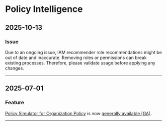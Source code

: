 # Policy Intelligence

## 2025-10-13

### Issue

Due to an ongoing issue, IAM recommender role recommendations
might be out of date and inaccurate. Removing roles or permissions can break
existing processes. Therefore, please validate usage before applying any changes.

---
## 2025-07-01

### Feature

[Policy Simulator for Organization Policy](https://cloud.google.com/policy-intelligence/docs/test-organization-policies) is now [generally available (GA)](https://cloud.google.com/products#product-launch-stages).

---
